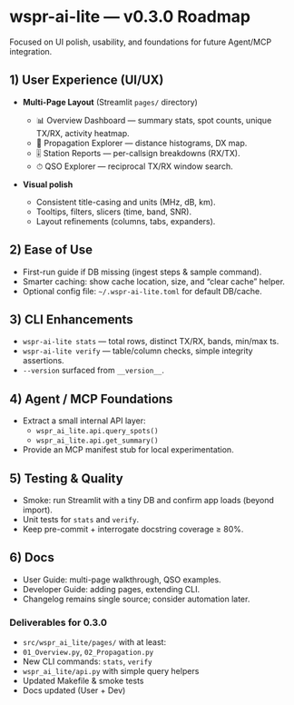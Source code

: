 # wspr-ai-lite — v0.3.0 Roadmap

Focused on UI polish, usability, and foundations for future Agent/MCP integration.

## 1) User Experience (UI/UX)

- **Multi-Page Layout** (Streamlit `pages/` directory)
  - 📊 Overview Dashboard — summary stats, spot counts, unique TX/RX, activity heatmap.
  - 📡 Propagation Explorer — distance histograms, DX map.
  - 🎚 Station Reports — per-callsign breakdowns (RX/TX).
  - ⏱ QSO Explorer — reciprocal TX/RX window search.

- **Visual polish**
  - Consistent title-casing and units (MHz, dB, km).
  - Tooltips, filters, slicers (time, band, SNR).
  - Layout refinements (columns, tabs, expanders).

## 2) Ease of Use
- First-run guide if DB missing (ingest steps & sample command).
- Smarter caching: show cache location, size, and “clear cache” helper.
- Optional config file: `~/.wspr-ai-lite.toml` for default DB/cache.

## 3) CLI Enhancements
- `wspr-ai-lite stats` — total rows, distinct TX/RX, bands, min/max ts.
- `wspr-ai-lite verify` — table/column checks, simple integrity assertions.
- `--version` surfaced from `__version__`.

## 4) Agent / MCP Foundations
- Extract a small internal API layer:
  - `wspr_ai_lite.api.query_spots()`
  - `wspr_ai_lite.api.get_summary()`
- Provide an MCP manifest stub for local experimentation.

## 5) Testing & Quality
- Smoke: run Streamlit with a tiny DB and confirm app loads (beyond import).
- Unit tests for `stats` and `verify`.
- Keep pre-commit + interrogate docstring coverage ≥ 80%.

## 6) Docs
- User Guide: multi-page walkthrough, QSO examples.
- Developer Guide: adding pages, extending CLI.
- Changelog remains single source; consider automation later.

### Deliverables for 0.3.0
- `src/wspr_ai_lite/pages/` with at least:
- `01_Overview.py`, `02_Propagation.py`
- New CLI commands: `stats`, `verify`
- `wspr_ai_lite/api.py` with simple query helpers
- Updated Makefile & smoke tests
- Docs updated (User + Dev)
